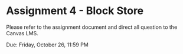 # Assignment 4 - Block Store

Please refer to the assignment document and direct all question to the Canvas LMS.

Due: Friday, October 26, 11:59 PM

